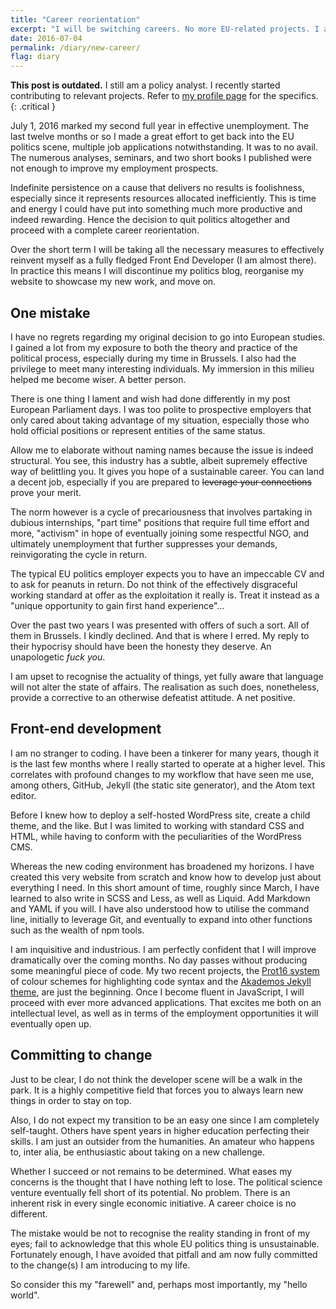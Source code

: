 ```yaml
---
title: "Career reorientation"
excerpt: "I will be switching careers. No more EU-related projects. I am focusing on coding, front-end development in particular."
date: 2016-07-04
permalink: /diary/new-career/
flag: diary
---
```

**This post is outdated.** I still am a policy analyst. I recently started contributing to relevant projects. Refer to [my profile page](/author/) for the specifics.
{: .critical }

July 1, 2016 marked my second full year in effective unemployment. The last twelve months or so I made a great effort to get back into the EU politics scene, multiple job applications notwithstanding. It was to no avail. The numerous analyses, seminars, and two short books I published were not enough to improve my employment prospects.

Indefinite persistence on a cause that delivers no results is foolishness, especially since it represents resources allocated inefficiently. This is time and energy I could have put into something much more productive and indeed rewarding. Hence the decision to quit politics altogether and proceed with a complete career reorientation.

Over the short term I will be taking all the necessary measures to effectively reinvent myself as a fully fledged Front End Developer (I am almost there). In practice this means I will discontinue my politics blog, reorganise my website to showcase my new work, and move on.

## One mistake

I have no regrets regarding my original decision to go into European studies. I gained a lot from my exposure to both the theory and practice of the political process, especially during my time in Brussels. I also had the privilege to meet many interesting individuals. My immersion in this milieu helped me become wiser. A better person.

There is one thing I lament and wish had done differently in my post European Parliament days. I was too polite to prospective employers that only cared about taking advantage of my situation, especially those who hold official positions or represent entities of the same status.

Allow me to elaborate without naming names because the issue is indeed structural. You see, this industry has a subtle, albeit supremely effective way of belittling you. It gives you hope of a sustainable career. You can land a decent job, especially if you are prepared to ~~leverage your connections~~ prove your merit.

The norm however is a cycle of precariousness that involves partaking in dubious internships, "part time" positions that require full time effort and more, "activism" in hope of eventually joining some respectful NGO, and ultimately unemployment that further suppresses your demands, reinvigorating the cycle in return.

The typical EU politics employer expects you to have an impeccable CV and to ask for peanuts in return. Do not think of the effectively disgraceful working standard at offer as the exploitation it really is. Treat it instead as a "unique opportunity to gain first hand experience"...

Over the past two years I was presented with offers of such a sort. All of them in Brussels. I kindly declined. And that is where I erred. My reply to their hypocrisy should have been the honesty they deserve. An unapologetic *fuck you*.

I am upset to recognise the actuality of things, yet fully aware that language will not alter the state of affairs. The realisation as such does, nonetheless, provide a corrective to an otherwise defeatist attitude. A net positive.

## Front-end development

I am no stranger to coding. I have been a tinkerer for many years, though it is the last few months where I really started to operate at a higher level. This correlates with profound changes to my workflow that have seen me use, among others, GitHub, Jekyll (the static site generator), and the Atom text editor.

Before I knew how to deploy a self-hosted WordPress site, create a child theme, and the like. But I was limited to working with standard CSS and HTML, while having to conform with the peculiarities of the WordPress CMS.

Whereas the new coding environment has broadened my horizons. I have created this very website from scratch and know how to develop just about everything I need. In this short amount of time, roughly since March, I have learned to also write in SCSS and Less, as well as Liquid. Add Markdown and YAML if you will. I have also understood how to utilise the command line, initially to leverage Git, and eventually to expand into other functions such as the wealth of npm tools.

I am inquisitive and industrious. I am perfectly confident that I will improve dramatically over the coming months. No day passes without producing some meaningful piece of code. My two recent projects, the [Prot16 system](/schemes/) of colour schemes for highlighting code syntax and the [Akademos Jekyll theme](/akademos/), are just the beginning. Once I become fluent in JavaScript, I will proceed with ever more advanced applications. That excites me both on an intellectual level, as well as in terms of the employment opportunities it will eventually open up.

## Committing to change

Just to be clear, I do not think the developer scene will be a walk in the park. It is a highly competitive field that forces you to always learn new things in order to stay on top.

Also, I do not expect my transition to be an easy one since I am completely self-taught. Others have spent years in higher education perfecting their skills. I am just an outsider from the humanities. An amateur who happens to, inter alia, be enthusiastic about taking on a new challenge.

Whether I succeed or not remains to be determined. What eases my concerns is the thought that I have nothing left to lose. The political science venture eventually fell short of its potential. No problem. There is an inherent risk in every single economic initiative. A career choice is no different.

The mistake would be not to recognise the reality standing in front of my eyes; fail to acknowledge that this whole EU politics thing is unsustainable. Fortunately enough, I have avoided that pitfall and am now fully committed to the change(s) I am introducing to my life.

So consider this my "farewell" and, perhaps most importantly, my "hello world".
